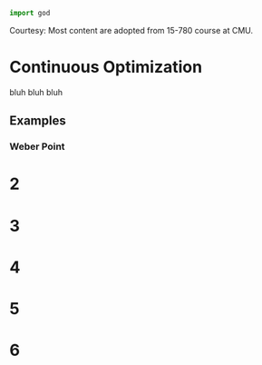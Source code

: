 ```python
import god
```
Courtesy: Most content are adopted from 15-780 course at CMU.
# Continuous Optimization
bluh bluh bluh

## Examples

### Weber Point



# 2

# 3

# 4

# 5

# 6

<!--stackedit_data:
eyJoaXN0b3J5IjpbLTYxOTQwOTI4OSwtNjI1MjUwMTY0LDE2NT
kwMTQ2ODMsLTk0ODU0NjYxLDU1OTk5ODQ4NCwtMTE4MTE2ODQy
OCwyMDA3OTUxOTAwLC0xNzM1OTU5NTI5LC0xNDIxMDg2MDIyXX
0=
-->